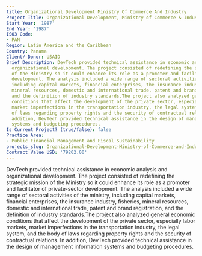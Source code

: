 ```yaml
---
title: Organizational Development Ministry Of Commerce And Industry
Project Title: Organizational Development, Ministry of Commerce & Industry
Start Year: '1987'
End Year: '1987'
ISO3 Code:
- PAN
Region: Latin America and the Caribbean
Country: Panama
Client/ Donor: USAID
Brief Description: DevTech provided technical assistance in economic analysis and
  organizational development. The project consisted of redefining the strategic mission
  of the Ministry so it could enhance its role as a promoter and facilitator of private-sector
  development. The analysis included a wide range of sectoral activities of the ministry,
  including capital markets, financial enterprises, the insurance industry, fisheries,
  mineral resources, domestic and international trade, patent and brand registration,
  and the definition of industry standards.The project also analyzed general economic
  conditions that affect the development of the private sector, especially labor markets,
  market imperfections in the transportation industry, the legal system, and the body
  of laws regarding property rights and the security of contractual relations. In
  addition, DevTech provided technical assistance in the design of management information
  systems and budgeting procedures.
Is Current Project? (true/false): false
Practice Area:
- Public Financial Management and Fiscal Sustainability
projects_slug: Organizational-Development-Ministry-of-Commerce-and-Industry
Contract Value USD: '79202.00'
---
```


DevTech provided technical assistance in economic analysis and organizational development. The project consisted of redefining the strategic mission of the Ministry so it could enhance its role as a promoter and facilitator of private-sector development. The analysis included a wide range of sectoral activities of the ministry, including capital markets, financial enterprises, the insurance industry, fisheries, mineral resources, domestic and international trade, patent and brand registration, and the definition of industry standards.The project also analyzed general economic conditions that affect the development of the private sector, especially labor markets, market imperfections in the transportation industry, the legal system, and the body of laws regarding property rights and the security of contractual relations. In addition, DevTech provided technical assistance in the design of management information systems and budgeting procedures.